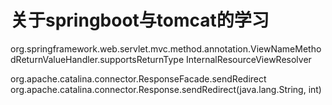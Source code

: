 # 关于springboot与tomcat的学习




org.springframework.web.servlet.mvc.method.annotation.ViewNameMethodReturnValueHandler.supportsReturnType
InternalResourceViewResolver


org.apache.catalina.connector.ResponseFacade.sendRedirect
org.apache.catalina.connector.Response.sendRedirect(java.lang.String, int)